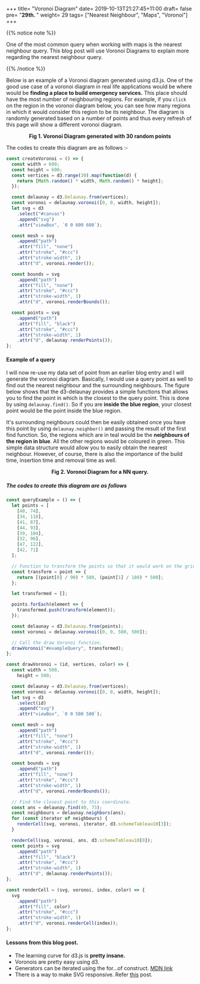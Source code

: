 +++
title= "Voronoi Diagram"
date= 2019-10-13T21:27:45+11:00
draft= false
pre= "<b>29th. </b>"
weight= 29
tags= ["Nearest Neighbour", "Maps", "Voronoi"]
+++

<script src="https://unpkg.com/d3@5.12.0/dist/d3.min.js"></script>
<script src="/blog/scripts/d3-delaunay.min.js"></script>

{{% notice note %}}

One of the most common query when working with maps is the nearest neighbour query. This blog post will use Voronoi Diagrams to explain more regarding the nearest neighbour query.

{{% /notice %}}

Below is an example of a Voronoi diagram generated using d3.js. One of the good use case of a voronoi diagram in real life applications would be where would be **finding a place to build emergency services.** This place should have the most number of neighbouring regions. For example, if you `click` on the region in the voronoi diagram below, you can see how many regions in which it would consider this region to be its neighbour. The diagram is randomly generated based on a number of points and thus every refresh of this page will show a different voronoi diagram.

<div id="canvas" style="text-align:center;max-width:30em;margin:auto;"></div>

<p align="center"><strong>Fig 1. Voronoi Diagram generated with 30 random points</strong></p>

<!-- <embed src="https://www.desmos.com/calculator/q0nyt99bcr?embed" width="100%" height="500px" style="border: 1px solid #ccc" frameborder=0></embed> -->

The codes to create this diagram are as follows :-

```javascript
const createVoronoi = () => {
  const width = 600;
  const height = 600;
  const vertices = d3.range(30).map(function(d) {
    return [Math.random() * width, Math.random() * height];
  });

  const delaunay = d3.Delaunay.from(vertices);
  const voronoi = delaunay.voronoi([0, 0, width, height]);
  let svg = d3
    .select("#canvas")
    .append("svg")
    .attr("viewBox", `0 0 600 600`);

  const mesh = svg
    .append("path")
    .attr("fill", "none")
    .attr("stroke", "#ccc")
    .attr("stroke-width", 1)
    .attr("d", voronoi.render());

  const bounds = svg
    .append("path")
    .attr("fill", "none")
    .attr("stroke", "#ccc")
    .attr("stroke-width", 1)
    .attr("d", voronoi.renderBounds());

  const points = svg
    .append("path")
    .attr("fill", "black")
    .attr("stroke", "#ccc")
    .attr("stroke-width", 1)
    .attr("d", delaunay.renderPoints());
};
```

#### Example of a query

I will now re-use my data set of point from an earlier blog entry and I will generate the voronoi diagram. Basically, I would use a query point as well to find out the nearest neighbour and the surrounding neighbours. The figure below shows that the d3-delaunay provides a simple functions that allows you to find the point in which is the closest to the query point. This is done by using `delaunay.find()`. So if you are **inside the blue region**, your closest point would be the point inside the blue region.

It's surrounding neighbours could then be easily obtained once you have this point by using `delaunay.neighbor()` and passing the result of the first find function. So, the regions which are in teal would be the **neighbours of the region in blue**. All the other regions would be coloured in green. This simple data structure would allow you to easily obtain the nearest neighbour. However, of course, there is also the importance of the build time, insertion time and removal time as well.

<div id="exampleQuery" style="text-align:center;max-width:30em;margin:auto;"></div>
<p align="center"><strong>Fig 2. Voronoi Diagram for a NN query.</strong></p>

##### The codes to create this diagram are as follows

```javascript
const queryExample = () => {
  let points = [
    [40, 74],
    [34, 118],
    [41, 87],
    [44, 93],
    [39, 104],
    [32, 96],
    [47, 122],
    [42, 71]
  ];

  // Function to transform the points so that it would work on the grid
  const transform = point => {
    return [(point[0] / 90) * 500, (point[1] / 180) * 500];
  };

  let transformed = [];

  points.forEach(element => {
    transformed.push(transform(element));
  });

  const delaunay = d3.Delaunay.from(points);
  const voronoi = delaunay.voronoi([0, 0, 500, 500]);

  // Call the draw Voronoi function.
  drawVoronoi("#exampleQuery", transformed);
};

const drawVoronoi = (id, vertices, color) => {
  const width = 500,
    height = 500;

  const delaunay = d3.Delaunay.from(vertices);
  const voronoi = delaunay.voronoi([0, 0, width, height]);
  let svg = d3
    .select(id)
    .append("svg")
    .attr("viewBox", `0 0 500 500`);

  const mesh = svg
    .append("path")
    .attr("fill", "none")
    .attr("stroke", "#ccc")
    .attr("stroke-width", 1)
    .attr("d", voronoi.render());

  const bounds = svg
    .append("path")
    .attr("fill", "none")
    .attr("stroke", "#ccc")
    .attr("stroke-width", 1)
    .attr("d", voronoi.renderBounds());

  // Find the closest point to this coordinate.
  const ans = delaunay.find(40, 73);
  const neighbours = delaunay.neighbors(ans);
  for (const iterator of neighbours) {
    renderCell(svg, voronoi, iterator, d3.schemeTableau10[3]);
  }

  renderCell(svg, voronoi, ans, d3.schemeTableau10[0]);
  const points = svg
    .append("path")
    .attr("fill", "black")
    .attr("stroke", "#ccc")
    .attr("stroke-width", 1)
    .attr("d", delaunay.renderPoints());
};

const renderCell = (svg, voronoi, index, color) => {
  svg
    .append("path")
    .attr("fill", color)
    .attr("stroke", "#ccc")
    .attr("stroke-width", 1)
    .attr("d", voronoi.renderCell(index));
};
```

#### Lessons from this blog post.

- The learning curve for d3.js is **pretty insane.**
- Voronois are pretty easy using d3.
- Generators can be iterated using the for...of construct. [MDN link](https://developer.mozilla.org/en-US/docs/Web/JavaScript/Guide/Iterators_and_Generators)
- There is a way to make SVG responsive. Refer [this](https://medium.com/@louisemoxy/a-simple-way-to-make-d3-js-charts-svgs-responsive-7afb04bc2e4b) post.

<!-- https://bl.ocks.org/aaizemberg/raw/8063f8c2d1adb7c7ee68/ -->
<!-- https://observablehq.com/@d3/circle-dragging-iii?collection=@d3/d3-delaunay -->
<script>

const queryExample = () => {
    
    let points = [[40,74],[34,118],[41,87],[44,93],[39,104],[32,96]
    ,[47,122],[42,71]];

    const transform = point => {
        return [point[0]/90 * 500, point[1]/180*500];
    }

    let transformed = [];
    points.forEach(element => {
        transformed.push(transform(element));
    });
    
    const delaunay = d3.Delaunay.from(points);
    const voronoi = delaunay.voronoi([0, 0, 500, 500]);
    drawVoronoi("#exampleQuery", transformed);
}


const renderCell = (svg, voronoi, index, color) => {
   svg.append("path")
        .attr("fill", color)
        .attr("stroke","#ccc")
        .attr("stroke-width", 1)
        .attr("d", voronoi.renderCell(index));   
}

const drawVoronoi = (id, vertices, color) => {
    const width = 500, height = 500;
    const delaunay = d3.Delaunay.from(vertices);
    const voronoi = delaunay.voronoi([0, 0, 500, 500]);
    let svg = d3.select(id)
        .append("svg")
        .attr("viewBox", `0 0 500 500`);
        //.attr("width", width)
        //.attr("height", height);
    
    const mesh = svg.append("path")
        .attr("fill", "none")
        .attr("stroke", "#ccc")
        .attr("stroke-width", 1)
        .attr("d", voronoi.render());

    const bounds = svg.append("path")
        .attr("fill", "none")
        .attr("stroke","#ccc")
        .attr("stroke-width", 1)
        .attr("d", voronoi.renderBounds());

    const ans = delaunay.find(40,73);

    for (let index = 0; index < vertices.length; index++) {
        const element = vertices[index];
        renderCell(svg, voronoi, index, d3.schemeTableau10[4]);
    }

    const neighbours = delaunay.neighbors(ans);
    for (const iterator of neighbours) {
        renderCell(svg, voronoi, iterator, d3.schemeTableau10[3]);
    };
     
    renderCell(svg, voronoi, ans, d3.schemeTableau10[0]);
    const points = svg.append("path")
        .attr("fill", "black")
        .attr("stroke","#ccc")
        .attr("stroke-width", 1)
        .attr("d", delaunay.renderPoints());
};

const drawExampleVoronoi = () => {

    const width = 600, height = 600;
    // const vertices = d3.range(30).map(function(d) {
    //     return [Math.random() * width, Math.random() * height];
    // });

    const radius = 10;
    const circles = d3.range(30).map(i => ({
        x: Math.random() * (width - radius * 2) + radius,
        y: Math.random() * (height - radius * 2) + radius,
    }));

    const delaunay = d3.Delaunay.from(circles, d => d.x, d => d.y);
    const voronoi = delaunay.voronoi([0, 0, width, height]);

    
    let svg = d3.select("#canvas")
        .append("svg")
        .attr("viewBox", `0 0 600 600`);
        // .attr("width", width)
        // .attr("height", height);

    // const circle = svg.append("g")
    // .selectAll("circle")
    // .data(circles)
    // .join("circle")
    //   .attr("cx", d => d.x)
    //   .attr("cy", d => d.y)
    //   .attr("r", radius)
    //   .attr("fill", "black");
    
    const mesh = svg.append("path")
        .attr("fill", "none")
        .attr("stroke", "#ccc")
        .attr("stroke-width", 1)
        .attr("d", voronoi.render());

    const bounds = svg.append("path")
        .attr("fill", "none")
        .attr("stroke","#ccc")
        .attr("stroke-width", 1)
        .attr("d", voronoi.renderBounds());

    // for (let index = 0; index < 10; index++) {
    //     svg.append("path")
    //     .attr("fill", d3.schemeTableau10[index % 10])
    //     .attr("stroke","#ccc")
    //     .attr("stroke-width", 1)
    //     .attr("d", voronoi.renderCell(index));
    // }; 

    const points = svg.append("path")
        .attr("fill", "black")
        .attr("stroke","#ccc")
        .attr("stroke-width", 1)
        .attr("d", delaunay.renderPoints());
};


const drawVoronoiWithPoints = (id, noOfPoints) => {

    let selected = undefined;
    
    const width = 1000, height = 1000;  
    const circles = d3.range(30).map(function(d) {
        return [Math.random() * width, Math.random() * height];
    });

    const query = [Math.random() * width,
        Math.random() * height ];

    const delaunay = d3.Delaunay.from(circles);
    const voronoi = delaunay.voronoi([0, 0, width, height]);

    let svg = d3.select(id)
        .append("svg")
        .attr("viewBox", `0 0 1000 1000`);
     
    const mesh = svg.append("path")
        .attr("fill", "none")
        .attr("stroke", "#ccc")
        .attr("stroke-width", 5)
        .attr("d", voronoi.render());

    const bounds = svg.append("path")
        .attr("fill", "none")
        .attr("stroke","#ccc")
        .attr("stroke-width", 5)
        .attr("d", voronoi.renderBounds());

    const points = () =>  svg.append("path")
        .attr("fill", "black")
        .attr("stroke","#ccc")
        .attr("stroke-width", 2)
        .attr("d", delaunay.renderPoints());

    points();

    svg.on("click", function() {
        var coords = d3.mouse(this);
        //mesh();
        if (selected != undefined){
            renderCell(svg, voronoi, selected, "white"); 
            
            for (const iterator of delaunay.neighbors(selected)) 
                renderCell(svg, voronoi, iterator, "white");
            selected = undefined;
        }

        const ans = (delaunay.find(coords[0],coords[1]));
        selected = ans;
        renderCell(svg, voronoi, ans, d3.schemeTableau10[0]);
   
        points();
        //console.log(ans);
        const neighbours = delaunay.neighbors(ans);
        for (const iterator of neighbours) {
            renderCell(svg, voronoi, iterator, d3.schemeTableau10[3]);
        };  
    });
};


//drawExampleVoronoi();
queryExample();
drawVoronoiWithPoints("#canvas",30);

</script>
